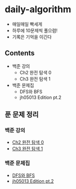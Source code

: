 # daily-algorithm

* 매일매일 빡세게
* 하루에 10문제씩 풀으렴!
* 기록은 기억을 이긴다

## Contents

* 백준 강의
  * Ch2 완전 탐색 0
  * Ch3 완전 탐색 1
* 백준 문제집
  * DFS와 BFS
  * jh05013 Edition pt.2

## 푼 문제 정리
### 백준 강의

* [Ch2 완전 탐색 0](./solutions/1_ch2_완전_탐색_0.md)
* [Ch3 완전 탐색 1](./solutions/2_ch3_완전_탐색_1.md)

### 백준 문제집

* [DFS와 BFS](./solutions/3_DFS_BFS.md)
* [jh05013 Edition pt.2](./solutions/4_jh05013_Edition_pt2.md)